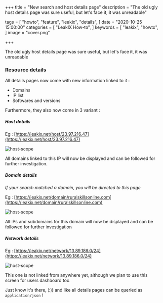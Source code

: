 +++
title = "New search and host details page"
description = "The old ugly host details page was sure useful, but let's face it, it was unreadable"

tags = [
    "howto",
    "feature",
    "leakix",
    "details",
]
date = "2020-10-25 15:00:00"
categories = [
    "LeakIX How-to",
]
keywords = [
    "leakix",
    "howto",
]
image = "cover.png"

+++

The old ugly host details page was sure useful, but let's face it, it was unreadable

<!--more-->

### Resource details

All details pages now come with new information linked to it :

- Domains
- IP list
- Softwares and versions

Furthermore, they also now come in 3 variant : 

##### Host details

Eg : [https://leakix.net/host/23.97.216.47](https://leakix.net/host/23.97.216.47)

![host-scope](/leakix/v2/host-scope.png)

All domains linked to this IP will now be displayed and can be followed for further investigation.

##### Domain details

*If your search matched a domain, you will be directed to this page*

Eg : [https://leakix.net/domain/ruralskillsonline.com](https://leakix.net/domain/ruralskillsonline.com)

![host-scope](/leakix/v2/domain-scope.png)

All IPs and subdomains for this domain will now be displayed and can be followed for further investigation

##### Network details

Eg : [https://leakix.net/network/13.89.186.0/24](https://leakix.net/network/13.89.186.0/24)

![host-scope](/leakix/v2/network-scope.png)

This one is not linked from anywhere yet, although we plan to use this screen for users dashboard too.

Just know it's there, (:)) and like all details pages can be queried as `application/json` !

[leakix]: <https://leakix.netloc/>
